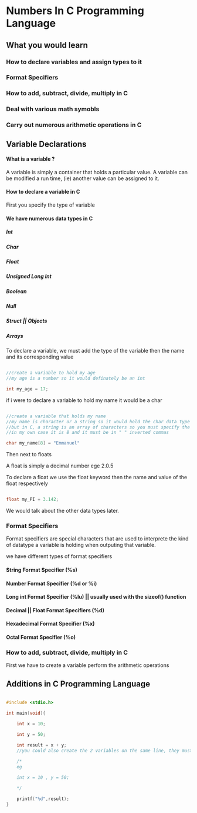 # Numbers In C Programming Language

## What you would learn

### How to declare variables and assign types to it
### Format Specifiers
### How to add, subtract, divide, multiply in C
### Deal with various math symobls
### Carry out numerous arithmetic operations in C



## Variable Declarations

#### What is a variable ?

A variable is simply a container that holds a particular value. A variable can be modified a run time, (ie) another value can be assigned to it.

#### How to declare a variable in C

First you specify the type of variable

#### We have numerous data types in C

##### Int
##### Char
##### Float
##### Unsigned Long Int
##### Boolean
##### Null
##### Struct || Objects
##### Arrays


To declare a variable, we must add the type of the variable then the name and its corresponding value


```c

//create a variable to hold my age
//my age is a number so it would definately be an int

int my_age = 17;

```

if i were to declare a variable to hold my name it would be a char


```c

//create a variable that holds my name
//my name is character or a string so it would hold the char data type
//but in C, a string is an array of characters so you must specify the length of the string
//in my own case it is 8 and it must be in " " inverted commas

char my_name[8] = "Emmanuel"


```

Then next to floats


A float is simply a decimal number ege 2.0.5


To declare a float we use the float keyword then the name and value of the float respectively


```c

float my_PI = 3.142;

```


We would talk about the other data types later.

### Format Specifiers

Format specifiers are special characters that are used to interprete the kind of datatype a variable is holding when outputing that variable.

we have different types of format specifiers

#### String Format Specifier (%s)
#### Number Format Specifier (%d or %i)
#### Long int Format Specifier (%lu) || usually used with the sizeof() function
#### Decimal || Float Format Specifiers (%d)
#### Hexadecimal Format Specifier (%x)
#### Octal Format Specifier (%o)

### How to add, subtract, divide, multiply in C

First we have to create a variable perform the arithmetic operations

## Additions in C Programming Language

```c

#include <stdio.h>

int main(void){

    int x = 10;

    int y = 50;
    
    int result = x + y;
    //you could also create the 2 variables on the same line, they must be of the same data type

    /*
    eg 

    int x = 10 , y = 50;

    */

    printf("%d",result);
}
